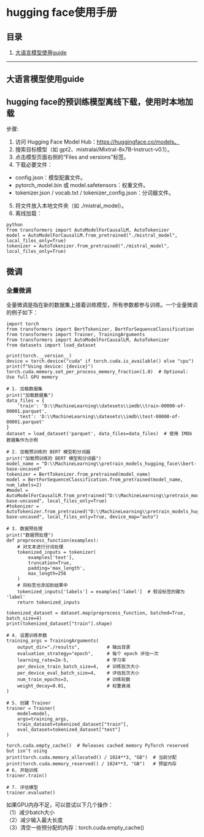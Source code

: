 # hugging face使用手册

## 目录
1. [大语言模型使用guide](#大语言模型使用guide)


---


## 大语言模型使用guide
## hugging face的预训练模型离线下载，使用时本地加载
步骤:  
1. 访问 Hugging Face Model Hub：https://huggingface.co/models。   
2. 搜索目标模型（如 gpt2、mistralai/Mixtral-8x7B-Instruct-v0.1）。  
3. 点击模型页面右侧的“Files and versions”标签。  
4. 下载必要文件：  
- config.json：模型配置文件。  
- pytorch_model.bin 或 model.safetensors：权重文件。  
- tokenizer.json / vocab.txt / tokenizer_config.json：分词器文件。  
5. 将文件放入本地文件夹（如 ./mistral_model）。  
6. 离线加载：  
```
python
from transformers import AutoModelForCausalLM, AutoTokenizer
model = AutoModelForCausalLM.from_pretrained("./mistral_model", local_files_only=True)
tokenizer = AutoTokenizer.from_pretrained("./mistral_model", local_files_only=True)
```
## 微调
### 全量微调
全量微调是指在新的数据集上接着训练模型，所有参数都参与训练。一个全量微调的例子如下：
```
import torch
from transformers import BertTokenizer, BertForSequenceClassification
from transformers import Trainer, TrainingArguments
from transformers import AutoModelForCausalLM, AutoTokenizer
from datasets import load_dataset

print(torch.__version__)
device = torch.device("cuda" if torch.cuda.is_available() else "cpu")
print(f"Using device: {device}")
torch.cuda.memory.set_per_process_memory_fraction(1.0)  # Optional: Use full GPU memory

# 1. 加载数据集
print("加载数据集")
data_files = {
    'train': 'D:\\MachineLearning\\datesets\\imdb\\train-00000-of-00001.parquet',
    'test': 'D:\\MachineLearning\\datesets\\imdb\\test-00000-of-00001.parquet'
}
dataset = load_dataset('parquet', data_files=data_files)  # 使用 IMDb 数据集作为示例

# 2. 加载预训练的 BERT 模型和分词器
print("加载预训练的 BERT 模型和分词器")
model_name = "D:\\MachineLearning\\pretrain_models_hugging_face\\bert-base-uncased"
tokenizer = BertTokenizer.from_pretrained(model_name)
model = BertForSequenceClassification.from_pretrained(model_name, num_labels=2)
#model = AutoModelForCausalLM.from_pretrained("D:\\MachineLearning\\pretrain_models_hugging_face\\bert-base-uncased", local_files_only=True)
#tokenizer = AutoTokenizer.from_pretrained("D:\\MachineLearning\\pretrain_models_hugging_face\\bert-base-uncased", local_files_only=True, device_map="auto")

# 3. 数据预处理
print("数据预处理")
def preprocess_function(examples):
    # 对文本进行分词处理
    tokenized_inputs = tokenizer(
        examples['text'],
        truncation=True,
        padding='max_length',
        max_length=256
    )
    # 将标签也添加到结果中
    tokenized_inputs['labels'] = examples['label']  # 假设标签的键为 'label'
    return tokenized_inputs

tokenized_dataset = dataset.map(preprocess_function, batched=True, batch_size=4)
print(tokenized_dataset["train"].shape)

# 4. 设置训练参数
training_args = TrainingArguments(
    output_dir="./results",          # 输出目录
    evaluation_strategy="epoch",     # 每个 epoch 评估一次
    learning_rate=2e-5,              # 学习率
    per_device_train_batch_size=4,   # 训练批次大小
    per_device_eval_batch_size=4,    # 评估批次大小
    num_train_epochs=3,              # 训练轮数
    weight_decay=0.01,               # 权重衰减
)

# 5. 创建 Trainer
trainer = Trainer(
    model=model,
    args=training_args,
    train_dataset=tokenized_dataset["train"],
    eval_dataset=tokenized_dataset["test"]
)

torch.cuda.empty_cache()  # Releases cached memory PyTorch reserved but isn’t using
print(torch.cuda.memory_allocated() / 1024**3, "GB")  # 当前分配
print(torch.cuda.memory_reserved() / 1024**3, "GB")   # 预留内存
# 6. 开始训练
trainer.train()

# 7. 评估模型
trainer.evaluate()
```
如果GPU内存不足，可以尝试以下几个操作：  
（1）减少batch大小  
（2）减少输入最大长度  
（3）清空一些预分配的内存：torch.cuda.empty_cache()





